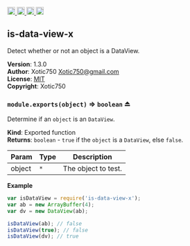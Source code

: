 <a href="https://travis-ci.org/Xotic750/is-data-view-x"
   title="Travis status">
<img
   src="https://travis-ci.org/Xotic750/is-data-view-x.svg?branch=master"
   alt="Travis status" height="18"/>
</a>
<a href="https://david-dm.org/Xotic750/is-data-view-x"
   title="Dependency status">
<img src="https://david-dm.org/Xotic750/is-data-view-x.svg"
   alt="Dependency status" height="18"/>
</a>
<a href="https://david-dm.org/Xotic750/is-data-view-x#info=devDependencies"
   title="devDependency status">
<img src="https://david-dm.org/Xotic750/is-data-view-x/dev-status.svg"
   alt="devDependency status" height="18"/>
</a>
<a href="https://badge.fury.io/js/is-data-view-x" title="npm version">
<img src="https://badge.fury.io/js/is-data-view-x.svg"
   alt="npm version" height="18"/>
</a>
<a name="module_is-data-view-x"></a>

## is-data-view-x
Detect whether or not an object is a DataView.

**Version**: 1.3.0  
**Author**: Xotic750 <Xotic750@gmail.com>  
**License**: [MIT](&lt;https://opensource.org/licenses/MIT&gt;)  
**Copyright**: Xotic750  
<a name="exp_module_is-data-view-x--module.exports"></a>

### `module.exports(object)` ⇒ <code>boolean</code> ⏏
Determine if an `object` is an `DataView`.

**Kind**: Exported function  
**Returns**: <code>boolean</code> - `true` if the `object` is a `DataView`, else `false`.  

| Param | Type | Description |
| --- | --- | --- |
| object | <code>\*</code> | The object to test. |

**Example**  
```js
var isDataView = require('is-data-view-x');
var ab = new ArrayBuffer(4);
var dv = new DataView(ab);

isDataView(ab); // false
isDataView(true); // false
isDataView(dv); // true
```
